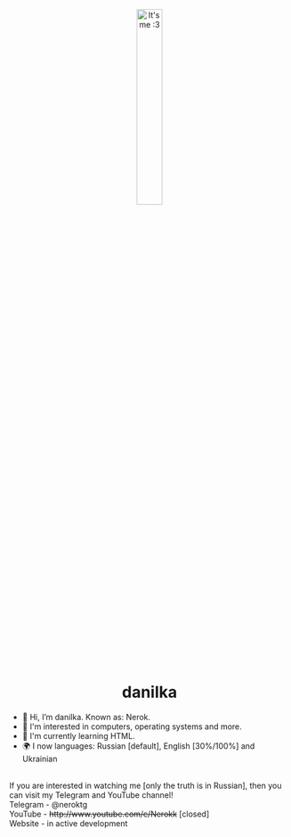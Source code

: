 <div align="center">
<img src="https://avatars.githubusercontent.com/u/119125842?v=4" title="It's me :3"width="30%">

# danilka
</div>

- 👋 Hi, I’m danilka. Known as: Nerok.
- 👀 I'm interested in computers, operating systems and more.
- 🌱 I'm currently learning HTML.
- 🌍 I now languages: Russian [default], English [30%/100%] and Ukrainian
<br>
If you are interested in watching me [only the truth is in Russian], then you can visit my Telegram and YouTube channel!
<br>
Telegram - @neroktg<br>
YouTube - <s>http://www.youtube.com/c/Nerokk</s> [closed]<br>
Website - in active development<br>
